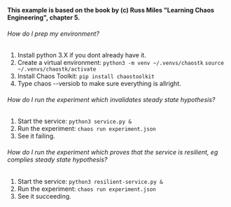 **This example is based on the book by (c) Russ Miles "Learning Chaos Engineering", chapter 5.**

###### How do I prep my environment?
1. Install python 3.X if you dont already have it.
2. Create a virtual environment: 
`python3 -m venv ~/.venvs/chaostk`
`source ~/.venvs/chaostk/activate`
3. Install Chaos Toolkit:
`pip install chaostoolkit`
4. Type chaos --versiob to make sure everything is allright.

###### How do I run the experiment which invalidates steady state hypothesis?
1. Start the service:
`python3 service.py &`
2. Run the experiment:
`chaos run experiment.json`
3. See it failing.

###### How do I run the experiment which proves that the service is resilient, eg complies steady state hypothesis?
1. Start the service:
`python3 resilient-service.py &`
2. Run the experiment:
`chaos run experiment.json`
3. See it succeeding.

